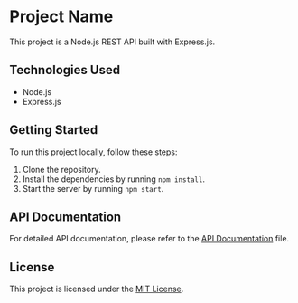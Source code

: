 # Project Name

This project is a Node.js REST API built with Express.js.

## Technologies Used

- Node.js
- Express.js

## Getting Started

To run this project locally, follow these steps:

1. Clone the repository.
2. Install the dependencies by running `npm install`.
3. Start the server by running `npm start`.

## API Documentation

For detailed API documentation, please refer to the [API Documentation](/docs/api.md) file.

## License

This project is licensed under the [MIT License](LICENSE).
